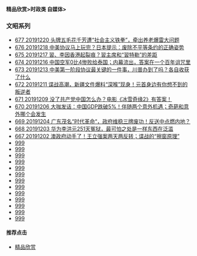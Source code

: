 
#### 精品欣赏>时政类 自媒体>

### 文昭系列
- [677 20191220 头牌五毛花千芳遭“社会主义铁拳”，牵出养老爆雷大问题](https://youtu.be/OAeJL_aAgqE)
- [676 20191218 中美协议马上玩完？日本提示：废除不平等条约的正确姿势](https://youtu.be/smgoNK_vp0U)
- [675 20191217 習、李因香港起裂痕？習主席和“習特勒”的差距](https://youtu.be/0bRghXf6Mvw)
- [674 20191216 中国空军0比4惨败给泰国；内幕流出，答案在一个百年诅咒里](https://youtu.be/UIOVyU3FZMI)
- [673 20191213 中美第一阶段协议最关键的一件事，川普办到了吗？各自收获了什么](https://youtu.be/GtbzqtBW3yk)
- [672 20191211 谍战高潮，新疆文件爆料“深喉”现身！元首身边有你想不到的叛逆者](https://youtu.be/izbfkm3SXV4)
- [671 20191209 没了共产党中国怎么办？电影《冰雪奇缘2》有答案！](https://youtu.be/gCYimVRmCRI)
- [670 20191206 大咖发话：中国GDP跌破5%！伴随两个意外机遇；奇葩和意外哪个会发生](https://youtu.be/yZUbFvSku7I)
- [669 20191204 广东茂名“时代革命“，政府维稳三牌废功！反送中点燃内地？](https://youtu.be/di9M_FBJGj4)
- [668 20191203 华为李洪元251天冤狱，最可怕之处是一样东西在泛滥](https://youtu.be/y9Iwf7a_pQw)
- [667 20191202 澳政府动手了！王立强案两天两反转；谍战的“擦窗原理”](https://youtu.be/YZILHWB1_1c)
- [999]()
- [999]()
- [999]()
- [999]()
- [999]()
- [999]()
- [999]()
- [999]()
- [999]()
- [999]()
- [999]()
- [999]()
- [999]()

#### 推荐点击
- [精品欣赏](https://summer200.github.io/content/main)


